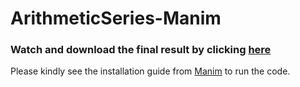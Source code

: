 # ArithmeticSeries-Manim
### Watch and download the final result by clicking [here](https://drive.google.com/file/d/1GC_qZkWN2jRmxrkaroRUI10Ug40IKnT7/view?usp=sharing)
Please kindly see the installation guide from [Manim](https://github.com/3b1b/manim) to run the code.
